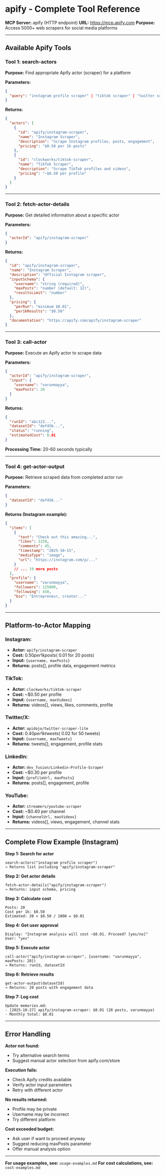 # apify - Complete Tool Reference

**MCP Server:** apify (HTTP endpoint)
**URL:** https://mcp.apify.com
**Purpose:** Access 5000+ web scrapers for social media platforms

---

## Available Apify Tools

### Tool 1: search-actors

**Purpose:** Find appropriate Apify actor (scraper) for a platform

**Parameters:**

```json
{
  "query": "instagram profile scraper" | "tiktok scraper" | "twitter scraper"
}
```

**Returns:**

```json
{
  "actors": [
    {
      "id": "apify/instagram-scraper",
      "name": "Instagram Scraper",
      "description": "Scrape Instagram profiles, posts, engagement",
      "pricing": "$0.50 per 1k posts"
    },
    {
      "id": "clockworks/tiktok-scraper",
      "name": "TikTok Scraper",
      "description": "Scrape TikTok profiles and videos",
      "pricing": "~$0.50 per profile"
    }
  ]
}
```

---

### Tool 2: fetch-actor-details

**Purpose:** Get detailed information about a specific actor

**Parameters:**

```json
{
  "actorId": "apify/instagram-scraper"
}
```

**Returns:**

```json
{
  "id": "apify/instagram-scraper",
  "name": "Instagram Scraper",
  "description": "Official Instagram scraper",
  "inputSchema": {
    "username": "string (required)",
    "maxPosts": "number (default: 12)",
    "resultsLimit": "number"
  },
  "pricing": {
    "perRun": "minimum $0.01",
    "per1kResults": "$0.50"
  },
  "documentation": "https://apify.com/apify/instagram-scraper"
}
```

---

### Tool 3: call-actor

**Purpose:** Execute an Apify actor to scrape data

**Parameters:**

```json
{
  "actorId": "apify/instagram-scraper",
  "input": {
    "username": "varunmayya",
    "maxPosts": 20
  }
}
```

**Returns:**

```json
{
  "runId": "abc123...",
  "datasetId": "def456...",
  "status": "running",
  "estimatedCost": 0.01
}
```

**Processing Time:** 20-60 seconds typically

---

### Tool 4: get-actor-output

**Purpose:** Retrieve scraped data from completed actor run

**Parameters:**

```json
{
  "datasetId": "def456..."
}
```

**Returns (Instagram example):**

```json
{
  "items": [
    {
      "text": "Check out this amazing...",
      "likes": 1250,
      "comments": 45,
      "timestamp": "2025-10-15",
      "mediaType": "image",
      "url": "https://instagram.com/p/..."
    }
    // ... 19 more posts
  ],
  "profile": {
    "username": "varunmayya",
    "followers": 125000,
    "following": 450,
    "bio": "Entrepreneur, creator..."
  }
}
```

---

## Platform-to-Actor Mapping

### Instagram:

- **Actor:** `apify/instagram-scraper`
- **Cost:** $0.50 per 1k posts (~$0.01 for 20 posts)
- **Input:** `{username, maxPosts}`
- **Returns:** posts[], profile data, engagement metrics

### TikTok:

- **Actor:** `clockworks/tiktok-scraper`
- **Cost:** ~$0.50 per profile
- **Input:** `{username, maxVideos}`
- **Returns:** videos[], views, likes, comments, profile

### Twitter/X:

- **Actor:** `apidojo/twitter-scraper-lite`
- **Cost:** $0.40 per 1k tweets (~$0.02 for 50 tweets)
- **Input:** `{username, maxTweets}`
- **Returns:** tweets[], engagement, profile stats

### LinkedIn:

- **Actor:** `dev_fusion/Linkedin-Profile-Scraper`
- **Cost:** ~$0.30 per profile
- **Input:** `{profileUrl, maxPosts}`
- **Returns:** posts[], engagement, profile

### YouTube:

- **Actor:** `streamers/youtube-scraper`
- **Cost:** ~$0.40 per channel
- **Input:** `{channelUrl, maxVideos}`
- **Returns:** videos[], views, engagement, channel stats

---

## Complete Flow Example (Instagram)

**Step 1: Search for actor**

```
search-actors("instagram profile scraper")
→ Returns list including "apify/instagram-scraper"
```

**Step 2: Get actor details**

```
fetch-actor-details("apify/instagram-scraper")
→ Returns: input schema, pricing
```

**Step 3: Calculate cost**

```
Posts: 20
Cost per 1k: $0.50
Estimated: 20 × $0.50 / 1000 = $0.01
```

**Step 4: Get user approval**

```
Display: "Instagram analysis will cost ~$0.01. Proceed? [yes/no]"
User: "yes"
```

**Step 5: Execute actor**

```
call-actor("apify/instagram-scraper", {username: "varunmayya", maxPosts: 20})
→ Returns: runId, datasetId
```

**Step 6: Retrieve results**

```
get-actor-output(datasetId)
→ Returns: 20 posts with engagement data
```

**Step 7: Log cost**

```
Update memories.md:
- [2025-10-27] apify/instagram-scraper: $0.01 (20 posts, varunmayya)
- Monthly total: $0.01
```

---

## Error Handling

**Actor not found:**

- Try alternative search terms
- Suggest manual actor selection from apify.com/store

**Execution fails:**

- Check Apify credits available
- Verify actor input parameters
- Retry with different actor

**No results returned:**

- Profile may be private
- Username may be incorrect
- Try different platform

**Cost exceeded budget:**

- Ask user if want to proceed anyway
- Suggest reducing maxPosts parameter
- Offer manual analysis option

---

**For usage examples, see:** `usage-examples.md`
**For cost calculations, see:** `cost-examples.md`
